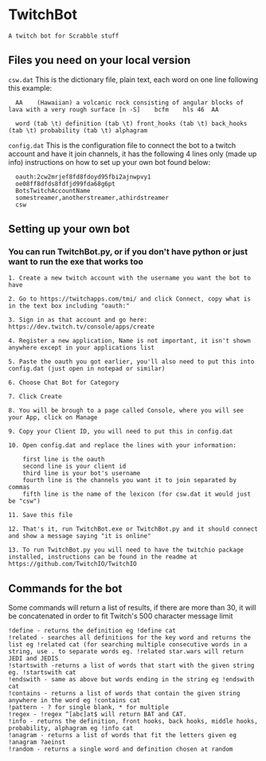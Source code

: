 # TwitchBot 
`A twitch bot for Scrabble stuff`

## Files you need on your local version

  `csw.dat`
   This is the dictionary file, plain text, each word on one line following this example:
      
      AA	(Hawaiian) a volcanic rock consisting of angular blocks of lava with a very rough surface [n -S]	bcfm	hls	46	AA
      
      word (tab \t) definition (tab \t) front_hooks (tab \t) back_hooks (tab \t) probability (tab \t) alphagram
      
  `config.dat`
   This is the configuration file to connect the bot to a twitch account and have it join channels, it has the following 4 lines only (made up info) instructions on how to set up your own bot found below:
    
      oauth:2cw2mrjef8fd8fdoyd95fbi2ajnwpvy1
      oe08ff8dfds8fdfjd99fda68g6pt
      BotsTwitchAccountName
      somestreamer,anotherstreamer,athirdstreamer
      csw
      
    
## Setting up your own bot 
### You can run TwitchBot.py, or if you don't have python or just want to run the exe that works too

  	1. Create a new twitch account with the username you want the bot to have

  	2. Go to https://twitchapps.com/tmi/ and click Connect, copy what is in the text box including "oauth:"

  	3. Sign in as that account and go here: https://dev.twitch.tv/console/apps/create

  	4. Register a new application, Name is not important, it isn't shown anywhere except in your applications list

  	5. Paste the oauth you got earlier, you'll also need to put this into config.dat (just open in notepad or similar)

  	6. Choose Chat Bot for Category

  	7. Click Create

  	8. You will be brough to a page called Console, where you will see your App, click on Manage

  	9. Copy your Client ID, you will need to put this in config.dat

  	10. Open config.dat and replace the lines with your information:
	  	
		first line is the oauth
	  	second line is your client id
	  	third line is your bot's username
	  	fourth line is the channels you want it to join separated by commas
		fifth line is the name of the lexicon (for csw.dat it would just be "csw")

  	11. Save this file

  	12. That's it, run TwitchBot.exe or TwitchBot.py and it should connect and show a message saying "it is online"
    
    13. To run TwitchBot.py you will need to have the twitchio package installed, instructions can be found in the readme at https://github.com/TwitchIO/TwitchIO

## Commands for the bot

Some commands will return a list of results, if there are more than 30, it will be concatenated in order to fit Twitch's 500 character message limit

	!define - returns the definition eg !define cat
	!related - searches all definitions for the key word and returns the list eg !related cat (for searching multiple consecutive words in a string, use . to separate words eg. !related star.wars will return JEDI and JEDIS
	!startswith -returns a list of words that start with the given string eg. !startswith cat
	!endswith - same as above but words ending in the string eg !endswith cat
	!contains - returns a list of words that contain the given string anywhere in the word eg !contains cat
	!pattern - ? for single blank, * for multiple
	!regex - !regex ^[abc]at$ will return BAT and CAT.
	!info - returns the definition, front hooks, back hooks, middle hooks, probability, alphagram eg !info cat
	!anagram - returns a list of words that fit the letters given eg !anagram ?aeinst
	!random - returns a single word and definition chosen at random
